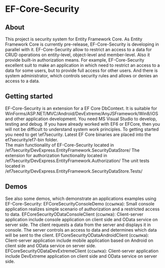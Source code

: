 # EF-Core-Security 
## About 

This project is security system for Entity Framework Core. As Entity Framework Core is currently pre-release, EF-Core-Security is developing in parallel with it. 
EF-Core-Security allow to restrict an access to a data for CRUD operations on entity-level, object-level and member-level. Also it provide built-in authorization means. For example, EF-Core-Security excellent suit to make an application in which need to restrict an access to a data for some users, but to provide full access for other users. And there is system administrator, which controls security rules and allows or denies an access to a data. 

## Getting started 

EF-Core-Security is an extension for a EF Core DbContext. It is suitable for WinForms/ASP.NET/MVC/Android/DevExtreme/AnyJSFramework/Win8/iOS and other application development. You need MS Visual Studio to develop, testing and debug. If you have already worked with EF6 or EFCore, then you will not be difficult to understand system work principles. 
To getting started you need to get \ef7security. 
Latest EF Core binaries are placed into the ef7security/ef7-bin folder.  
The main functionality of EF-Core-Security located in  /ef7security/DevExpress.EntityFramework.SecurityDataStore/ 
The extension for authorization functionality located in /ef7security/DevExpress.EntityFramework.Authorization/ 
The unit tests located in /ef7security/DevExpress.EntityFramework.SecurityDataStore.Tests/ 

## Demos 

See also some demos, which demonstrate an applications examples using EF-Core-Security: 
EFCoreSecurityConsoleDemo (ссылка): Small console application realizes simple scenario of authorization and a restricted access to data. 
EFCoreSecurityODataConsoleClient (ссылка): Client-server application include console application on client side and OData service on server side. The client requests a data from the server and displays it in console. The server controls an access to data and determines which data will be sent to the client. 
EFCoreSecurityODataAndroidClient (ссылка): Client-server application include mobile application based on Android on client side and OData service on server side.  
EFCoreSecurityODataDevExtremeClient (ссылка): Client-server application include DevExtreme application on client side and OData service on server side.  
